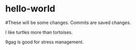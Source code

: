 # hello-world

#These will be some changes. Commits are saved changes.

I like turtles more than tortoises.

9gag is good for stress management.
